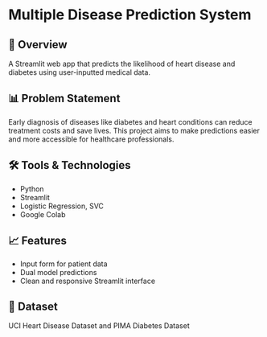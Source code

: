 # Multiple Disease Prediction System

## 🚀 Overview
A Streamlit web app that predicts the likelihood of heart disease and diabetes using user-inputted medical data.

## 📊 Problem Statement
Early diagnosis of diseases like diabetes and heart conditions can reduce treatment costs and save lives. This project aims to make predictions easier and more accessible for healthcare professionals.

## 🛠 Tools & Technologies
- Python
- Streamlit
- Logistic Regression, SVC
- Google Colab

## 📈 Features
- Input form for patient data
- Dual model predictions
- Clean and responsive Streamlit interface

## 📂 Dataset
UCI Heart Disease Dataset and PIMA Diabetes Dataset
